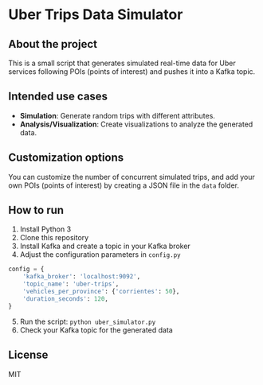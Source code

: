 # Uber Trips Data Simulator

## About the project

This is a small script that generates simulated real-time data for Uber services following POIs (points of interest) and pushes it into a Kafka topic.

## Intended use cases

- **Simulation**: Generate random trips with different attributes.
- **Analysis/Visualization**: Create visualizations to analyze the generated data.

## Customization options

You can customize the number of concurrent simulated trips, and add your own POIs (points of interest) by creating a JSON file in the `data` folder.

## How to run

1. Install Python 3
2. Clone this repository
3. Install Kafka and create a topic in your Kafka broker
4. Adjust the configuration parameters in `config.py`
```python config.py
config = {
    'kafka_broker': 'localhost:9092',
    'topic_name': 'uber-trips',
    'vehicles_per_province': {'corrientes': 50},
    'duration_seconds': 120,
}
```
5. Run the script: `python uber_simulator.py`
6. Check your Kafka topic for the generated data

## License

MIT